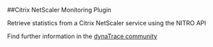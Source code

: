 ##Citrix NetScaler Monitoring Plugin

Retrieve statistics from a Citrix NetScaler service using the NITRO API 

Find further information in the [dynaTrace community](https://community.dynatrace.com/community/display/DL/Citrix+NetScaler+Monitoring+Plugin)     
